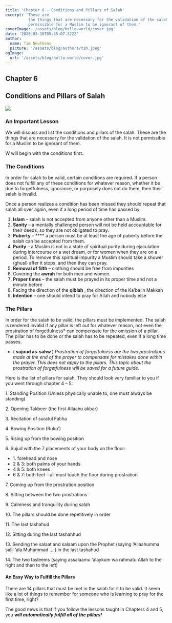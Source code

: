 ```yaml
---
title: 'Chapter 6 - Conditions and Pillars of Salah'
excerpt: 'These are
          the things that are necessary for the validation of the salah. It is not
          permissible for a Muslim to be ignorant of them.'
coverImage: '/assets/blog/hello-world/cover.jpg'
date: '2020-03-16T05:35:07.322Z'
author:
  name: Tim Neutkens
  picture: '/assets/blog/authors/tim.jpeg'
ogImage:
  url: '/assets/blog/hello-world/cover.jpg'
---
```


## Chapter 6

## Conditions and Pillars of Salah

![](https://www.mymasjid.ca/wp-content/uploads/2016/10/conditions-and-pillars.png)

### An Important Lesson

We will discuss and list the conditions and pillars of the salah. These are
the things that are necessary for the validation of the salah. It is not
permissible for a Muslim to be ignorant of them.

W will begin with the conditions first.

### The Conditions

In order for salah to be valid, certain conditions are required. If a person
does not fulfill any of these conditions for whatever reason, whether it be
due to forgetfulness, ignorance, or purposely does not do them, then their
salah is invalid.

Once a person realizes a condition has been missed they should repeat that
salah all over again, even if a long period of time has passed by.

  1. **Islam** – salah is not accepted from anyone other than a Muslim.
  2. **Sanity** – a mentally challenged person will not be held accountable for their deeds, so they are not obligated to pray.
  3. **Puberty** – **** a person must be at least the age of puberty before the salah can be accepted from them.
  4. **Purity** – a Muslim is not in a state of spiritual purity during ejaculation during intercourse or a wet dream, or for women when they are on a period. To remove this spiritual impurity a Muslim should take a shower (ghusl) after it stops. and then they can pray.
  5. **Removal of filth** – clothing should be free from impurities
  6. Covering the **awrah** for both men and women.
  7. **Proper times** – the salah must be prayed in its proper time and not a minute before
  8. Facing the direction of the **qiblah** , the direction of the Ka’ba in Makkah
  9. **Intention** – one should intend to pray for Allah and nobody else

### The Pillars

In order for the salah to be valid, the pillars must be implemented. The salah
is rendered invalid if any pillar is left out for whatever reason, not even
the prostration of forgetfulness* can compensate for the omission of a pillar.
The pillar has to be done or the salah has to be repeated, even if a long time
passes.

* ( **sujuud as-sahw** ) _Prostration of forgetfulness are the two prostrations made at the end of the prayer to compensate for mistakes done within the prayer. This does not apply to the pillars. This topic about the prostration of forgetfulness will be saved for a future guide._

Here is the list of pillars for salah. They should look very familiar to you
if you went through chapter 4 – 5:

1\. Standing Position (Unless physically unable to, one must always be
standing)

2\. Opening Takbeer (the first Allaahu akbar)

3\. Recitation of suratul Fatiha

4\. Bowing Position (Ruku’)

5\. Rising up from the bowing position

6\. Sujud with the 7 placements of your body on the floor:

  * 1\. forehead and nose
  * 2 & 3: both palms of your hands
  * 4 & 5: both knees
  * 6 & 7: both feet – all must touch the floor during prostration

7\. Coming up from the prostration position

8\. Sitting between the two prostrations

9\. Calmness and tranquility during salah

10\. The pillars should be done repetitively in order

11\. The last tashahud

12\. Sitting during the last tashahhud

13\. Sending the salaat and salaam upon the Prophet (saying ‘Allaahumma salli
‘ala Muhammad ….) in the last tashahud

14\. The two tasleems (saying assalaamu ‘alaykum wa rahmatu Allah to the right
and then to the left)

#### An Easy Way to Fulfill the Pillars

There are 14 pillars that must be met in the salah for it to be valid. It seem
like a lot of things to remember for someone who is learning to pray for the
first time, right?

The good news is that if you follow the lessons taught in Chapters 4 and 5,
you _**will automatically fulfill all of the pillars!**_
